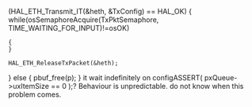 (HAL_ETH_Transmit_IT(&heth, &TxConfig) == HAL_OK) {
    while(osSemaphoreAcquire(TxPktSemaphore, TIME_WAITING_FOR_INPUT)!=osOK)

    {
    }

    HAL_ETH_ReleaseTxPacket(&heth);
  } else {
    pbuf_free(p);
  }
it wait indefinitely on 	configASSERT( pxQueue->uxItemSize == 0 );?
Behaviour is unpredictable. do not know when this problem comes.
